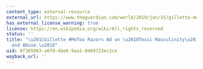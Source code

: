 ```yaml
---
content_type: external-resource
external_url: https://www.theguardian.com/world/2019/jan/15/gillette-metoo-ad-on-toxic-masculinity-cuts-deep-with-mens-rights-activists?CMP=share_btn_link
has_external_license_warning: true
license: https://en.wikipedia.org/wiki/All_rights_reserved
status: ''
title: "\u201CGillette #MeToo Razors Ad on \u2018Toxic Masculinity\u2019 Gets Praise\u2014\
  and Abuse.\u201D"
uid: 6f365983-a6f0-4be6-9aa1-0469723ec1ce
wayback_url: ''
---
```

